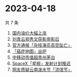 # 2023-04-18

共 7 条

<!-- BEGIN -->
<!-- 最后更新时间 Tue Apr 18 2023 05:06:24 GMT+0800 (China Standard Time) -->

1. [国内油价大幅上涨](https://www.zhihu.com/search?q=%E5%9B%BD%E5%86%85%E6%B2%B9%E4%BB%B7%E5%A4%A7%E5%B9%85%E4%B8%8A%E6%B6%A8)
1. [刘青云郑秀文获影帝影后](https://www.zhihu.com/search?q=%E5%88%98%E9%9D%92%E4%BA%91%E9%83%91%E7%A7%80%E6%96%87%E8%8E%B7%E5%BD%B1%E5%B8%9D%E5%BD%B1%E5%90%8E)
1. [官方通报「杂技演员高空坠亡」](https://www.zhihu.com/search?q=%E5%AE%98%E6%96%B9%E9%80%9A%E6%8A%A5%E3%80%8C%E6%9D%82%E6%8A%80%E6%BC%94%E5%91%98%E9%AB%98%E7%A9%BA%E5%9D%A0%E4%BA%A1%E3%80%8D)
1. [「癌症地图」出炉](https://www.zhihu.com/search?q=%E3%80%8C%E7%99%8C%E7%97%87%E5%9C%B0%E5%9B%BE%E3%80%8D%E5%87%BA%E7%82%89)
1. [中移动市值超贵州茅台](https://www.zhihu.com/search?q=%E4%B8%AD%E7%A7%BB%E5%8A%A8%E5%B8%82%E5%80%BC%E8%B6%85%E8%B4%B5%E5%B7%9E%E8%8C%85%E5%8F%B0)
1. [SpaceX「星舰」发射计划推迟](https://www.zhihu.com/search?q=SpaceX%E3%80%8C%E6%98%9F%E8%88%B0%E3%80%8D%E5%8F%91%E5%B0%84%E8%AE%A1%E5%88%92%E6%8E%A8%E8%BF%9F)
1. [网友质疑云南泼水节「流氓节」](https://www.zhihu.com/search?q=%E7%BD%91%E5%8F%8B%E8%B4%A8%E7%96%91%E4%BA%91%E5%8D%97%E6%B3%BC%E6%B0%B4%E8%8A%82%E3%80%8C%E6%B5%81%E6%B0%93%E8%8A%82%E3%80%8D)

<!-- END -->
